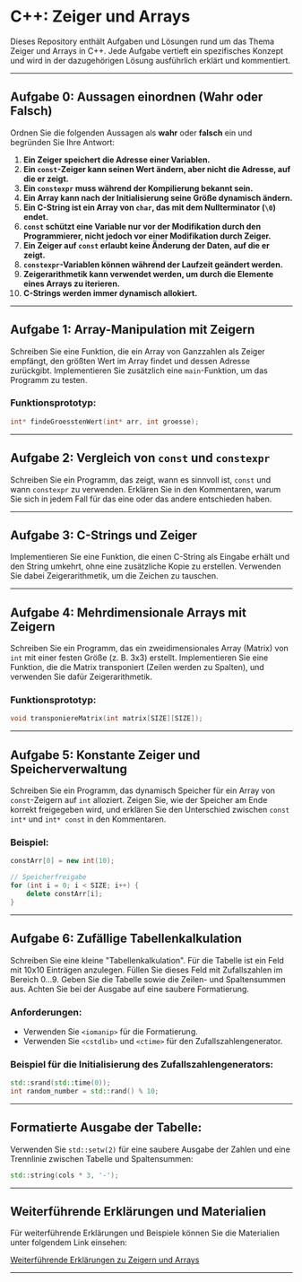 # C++: Zeiger und Arrays

Dieses Repository enthält Aufgaben und Lösungen rund um das Thema Zeiger und Arrays in C++. Jede Aufgabe vertieft ein spezifisches Konzept und wird in der dazugehörigen Lösung ausführlich erklärt und kommentiert.

---

## Aufgabe 0: Aussagen einordnen (Wahr oder Falsch)

Ordnen Sie die folgenden Aussagen als **wahr** oder **falsch** ein und begründen Sie Ihre Antwort:

1. **Ein Zeiger speichert die Adresse einer Variablen.**
2. **Ein `const`-Zeiger kann seinen Wert ändern, aber nicht die Adresse, auf die er zeigt.**
3. **Ein `constexpr` muss während der Kompilierung bekannt sein.**
4. **Ein Array kann nach der Initialisierung seine Größe dynamisch ändern.**
5. **Ein C-String ist ein Array von `char`, das mit dem Nullterminator (`\0`) endet.**
6. **`const` schützt eine Variable nur vor der Modifikation durch den Programmierer, nicht jedoch vor einer Modifikation durch Zeiger.**
7. **Ein Zeiger auf `const` erlaubt keine Änderung der Daten, auf die er zeigt.**
8. **`constexpr`-Variablen können während der Laufzeit geändert werden.**
9. **Zeigerarithmetik kann verwendet werden, um durch die Elemente eines Arrays zu iterieren.**
10. **C-Strings werden immer dynamisch allokiert.**

---

## Aufgabe 1: Array-Manipulation mit Zeigern

Schreiben Sie eine Funktion, die ein Array von Ganzzahlen als Zeiger empfängt, den größten Wert im Array findet und dessen Adresse zurückgibt. Implementieren Sie zusätzlich eine `main`-Funktion, um das Programm zu testen.

### Funktionsprototyp:
```cpp
int* findeGroesstenWert(int* arr, int groesse);
```

---

## Aufgabe 2: Vergleich von `const` und `constexpr`

Schreiben Sie ein Programm, das zeigt, wann es sinnvoll ist, `const` und wann `constexpr` zu verwenden. Erklären Sie in den Kommentaren, warum Sie sich in jedem Fall für das eine oder das andere entschieden haben.

---

## Aufgabe 3: C-Strings und Zeiger

Implementieren Sie eine Funktion, die einen C-String als Eingabe erhält und den String umkehrt, ohne eine zusätzliche Kopie zu erstellen. Verwenden Sie dabei Zeigerarithmetik, um die Zeichen zu tauschen.

---

## Aufgabe 4: Mehrdimensionale Arrays mit Zeigern

Schreiben Sie ein Programm, das ein zweidimensionales Array (Matrix) von `int` mit einer festen Größe (z. B. 3x3) erstellt. Implementieren Sie eine Funktion, die die Matrix transponiert (Zeilen werden zu Spalten), und verwenden Sie dafür Zeigerarithmetik.

### Funktionsprototyp:
```cpp
void transponiereMatrix(int matrix[SIZE][SIZE]);
```

---

## Aufgabe 5: Konstante Zeiger und Speicherverwaltung

Schreiben Sie ein Programm, das dynamisch Speicher für ein Array von `const`-Zeigern auf `int` alloziert. Zeigen Sie, wie der Speicher am Ende korrekt freigegeben wird, und erklären Sie den Unterschied zwischen `const int*` und `int* const` in den Kommentaren.

### Beispiel:
```cpp
constArr[0] = new int(10); 

// Speicherfreigabe
for (int i = 0; i < SIZE; i++) {
    delete constArr[i];
}
```

---

## Aufgabe 6: Zufällige Tabellenkalkulation

Schreiben Sie eine kleine "Tabellenkalkulation". Für die Tabelle ist ein Feld mit 10x10 Einträgen anzulegen. Füllen Sie dieses Feld mit Zufallszahlen im Bereich 0...9. Geben Sie die Tabelle sowie die Zeilen- und Spaltensummen aus. Achten Sie bei der Ausgabe auf eine saubere Formatierung.

### Anforderungen:
- Verwenden Sie `<iomanip>` für die Formatierung.
- Verwenden Sie `<cstdlib>` und `<ctime>` für den Zufallszahlengenerator.

### Beispiel für die Initialisierung des Zufallszahlengenerators:
```cpp
std::srand(std::time(0));
int random_number = std::rand() % 10;
```

---

## Formatierte Ausgabe der Tabelle:
Verwenden Sie `std::setw(2)` für eine saubere Ausgabe der Zahlen und eine Trennlinie zwischen Tabelle und Spaltensummen:
```cpp
std::string(cols * 3, '-');
```

---

## Weiterführende Erklärungen und Materialien

Für weiterführende Erklärungen und Beispiele können Sie die Materialien unter folgendem Link einsehen:

[Weiterführende Erklärungen zu Zeigern und Arrays](https://github.com/aaronAtKt/Cpp_KT-Kurs/tree/master/KT040924Kruemmel/10092024_Pointer)

---



